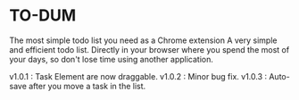 # TO-DUM

The most simple todo list you need as a Chrome extension
A very simple and efficient todo list. 
Directly in your browser where you spend the most of your days, so don't lose time using another application.

v1.0.1 : Task Element are now draggable.
v1.0.2 : Minor bug fix.
v1.0.3 : Auto-save after you move a task in the list.
